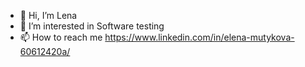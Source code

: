- 👋 Hi, I’m Lena
- 👀 I’m interested in Software testing
- 📫 How to reach me https://www.linkedin.com/in/elena-mutykova-60612420a/

<!---
Lenajava1/Lenajava1 is a ✨ special ✨ repository because its `README.md` (this file) appears on your GitHub profile.
You can click the Preview link to take a look at your changes.
--->
